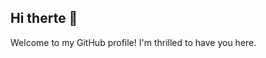 ## Hi therte 👋

Welcome to my GitHub profile! I'm thrilled to have you here.

<!--
**chinna20g3/chinna20g3** is a ✨ _special_ ✨ repository because its `README.md` (this file) appears on your GitHub profile.

Here are some ideas to get you started:

- 🔭 I’m currently working on Codesight Global Solutions
- 👯 Open to Collaboration If you’re passionate about coding let’s connect and create something Innovatively! 
  👨‍💻 All of my projects are available at [Click here](https://github.com/chinna20g3?tab=repositories)
  📫 How to [Email me](mailto:machanna037@gmail.com)
  ⚡ Fun fact I am funny

## Languages 

- 🟡 **Java**
- 🚀 **Spring Boot**
- ⚛️ **React.js**
- 🌐 **Next.js**
- 🗄️ **MySQL**


-->

